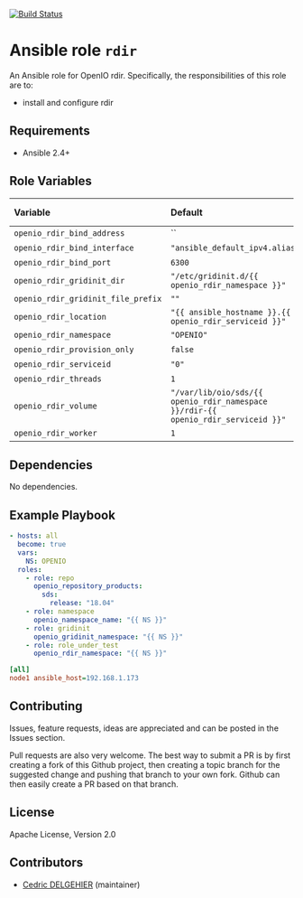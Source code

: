 [![Build Status](https://travis-ci.org/open-io/ansible-role-openio-rdir.svg?branch=master)](https://travis-ci.org/open-io/ansible-role-openio-rdir)
# Ansible role `rdir`

An Ansible role for OpenIO rdir. Specifically, the responsibilities of this role are to:

- install and configure rdir

## Requirements

- Ansible 2.4+

## Role Variables


| Variable   | Default | Comments (type)  |
| :---       | :---    | :---             |
| `openio_rdir_bind_address` | `` | ... |
| `openio_rdir_bind_interface` | `"ansible_default_ipv4.alias"` | ... |
| `openio_rdir_bind_port` | `6300` | ... |
| `openio_rdir_gridinit_dir` | `"/etc/gridinit.d/{{ openio_rdir_namespace }}"` | ... |
| `openio_rdir_gridinit_file_prefix` | `""` | ... |
| `openio_rdir_location` | `"{{ ansible_hostname }}.{{ openio_rdir_serviceid }}"` | ... |
| `openio_rdir_namespace` | `"OPENIO"` | ... |
| `openio_rdir_provision_only` | `false` | ... |
| `openio_rdir_serviceid` | `"0"` | ... |
| `openio_rdir_threads` | `1` | ... |
| `openio_rdir_volume` | `"/var/lib/oio/sds/{{ openio_rdir_namespace }}/rdir-{{ openio_rdir_serviceid }}"` | ... |
| `openio_rdir_worker` | `1` | ... |

## Dependencies

No dependencies.

## Example Playbook

```yaml
- hosts: all
  become: true
  vars:
    NS: OPENIO
  roles:
    - role: repo
      openio_repository_products:
        sds:
          release: "18.04"
    - role: namespace
      openio_namespace_name: "{{ NS }}"
    - role: gridinit
      openio_gridinit_namespace: "{{ NS }}"
    - role: role_under_test
      openio_rdir_namespace: "{{ NS }}"
```


```ini
[all]
node1 ansible_host=192.168.1.173
```

## Contributing

Issues, feature requests, ideas are appreciated and can be posted in the Issues section.

Pull requests are also very welcome.
The best way to submit a PR is by first creating a fork of this Github project, then creating a topic branch for the suggested change and pushing that branch to your own fork.
Github can then easily create a PR based on that branch.

## License

Apache License, Version 2.0

## Contributors

- [Cedric DELGEHIER](https://github.com/cdelgehier) (maintainer)
